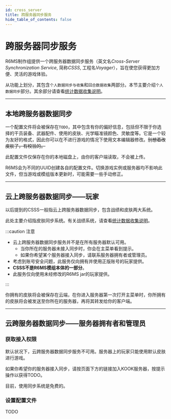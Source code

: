 ```yaml
---
id: cross_server
title: 跨服务器同步服务
hide_table_of_contents: false
---
```


# 跨服务器同步服务

R6MS制作组提供一个跨服务器数据同步服务（英文名*Cross-Server Synchronization Service*, 简称*CSSS*, 工程名*Voyager*），旨在使您获得更加方便、灵活的游戏体验。

从功能上划分，其包含`个人数据同步与收集`和`回合数据收集`两部分。本节主要介绍`个人数据同步`部分。其余部分请查看[统计数据收集说明](data_collect)。

---

## 本地跨服务器数据同步

一个配置文件将会被保存在`TODO`，其中包含有你的偏好信息，包括但不限于你选择的干员装备、武器配件、使用的皮肤、光学瞄准镜颜色、灵敏度等。它是一个较为友好的格式，因此你可以在不进行游戏的情况下使用文本编辑器修改。~~别想着改皮肤了，有校验的。~~

此配置文件仅保存在你的本地磁盘上，由你的客户端读取，不会被上传。

R6MS会为不同的UUID创建各自的配置文件。切换游戏实例或服务器均不影响此文件，但当游戏或模组版本更新时，可能需要一些手动修正。

---

## 云上跨服务器数据同步——玩家

以后提到的CSSS一般指云上跨服务器数据同步，包含战绩和皮肤两大系统。

此处主要介绍指皮肤同步系统。有关战绩系统，请查看[统计数据收集说明](data_collect)。

:::caution 注意

- 云上跨服务器数据同步服务并不是在所有服务器默认可用。
    - 当你所在的服务器未接入同步时，你会在主菜单看到提示。
    - 如果你希望某个服务器接入同步，请联系服务器拥有者或管理员。
- 考虑到账号安全问题，此服务仅向拥有并使用正版账号的玩家提供。
- **CSSS不是R6MS模组本体的一部分**。
- 此服务仅向使用未经修改的R6MS jar的玩家提供。

:::

你拥有的皮肤将会被保存在云端，在你进入服务器第一次打开主菜单时，你所拥有的皮肤将会被发送至你所在的服务器，再将其转发给你的客户端。

---

## 云跨服务器数据同步——服务器拥有者和管理员

### 获取接入权限

默认状况下，云跨服务器数据同步服务不可用。服务器上的玩家只能使用默认皮肤进行游戏。

如果你希望你的服务器接入同步，请按页面下方的链接加入KOOK服务器，按提示操作以获得TODO。

目前，使用同步系统是免费的。

### 设置配置文件

TODO
